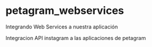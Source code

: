 # petagram_webservices

Integrando Web Services a nuestra aplicación

Integracion API instagram a las aplicaciones de petagram
